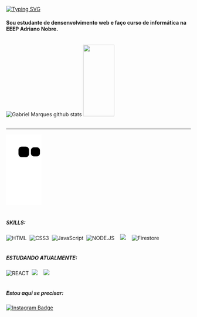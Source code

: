 [![Typing SVG](https://readme-typing-svg.herokuapp.com/?color=418cf2&size=35&center=true&vCenter=true&width=1000&lines=Hi!+Meu+nome+e+Gabriel+Marques+Araujo;Be+Welcome!+:%29)](https://git.io/typing-svg)



#### Sou estudante de densenvolvimento web e faço curso de informática na EEEP Adriano Nobre.
<br>


<div aling='center'>
  <img width="47%" height="195px" src="https://github-readme-stats.vercel.app/api?username=Gabrielmarquezin&show_icons=true&count_private=true&hide_border=true&title_color=418cf2&icon_color=00bfbf&text_color=c9d1d9&bg_color=0d1117" alt="Gabriel Marques github stats" /> 
   <img width="41%" height="195px" src="https://github-readme-stats.vercel.app/api/top-langs/?username=Gabrielmarquezin&layout=compact&hide_border=true&title_color=418cf2&text_color=00bfbf&bg_color=0d1117" />
</div>
<br>

---

![snake gif](https://github.com/Gabrielmarquezin/Gabrielmarquezin/blob/output/github-contribution-grid-snake.svg)
<br>
<br>

##### SKILLS:
![HTML](https://img.icons8.com/color/48/000000/html-5--v1.png)&nbsp;
![CSS3](https://img.icons8.com/color/48/000000/css3.png)&nbsp;
![JavaScript](https://img.icons8.com/color/48/000000/javascript--v1.png)&nbsp;
![NODE.JS](https://img.icons8.com/color/48/000000/nodejs.png)&nbsp; &nbsp;
<img widht='53px' height='53px' src="https://pics.freeicons.io/uploads/icons/png/19218518301553750371-512.png"/>&nbsp; &nbsp;
![Firestore](https://img.icons8.com/color/48/000000/cloud-firestore.png) 
<br>
<br>

##### ESTUDANDO ATUALMENTE:
![REACT](https://img.icons8.com/plasticine/50/000000/react.png)&nbsp;
<img widht='50px' height='50px' src='https://pics.freeicons.io/uploads/icons/png/2765419221551942634-512.png'/>&nbsp; &nbsp;
<img widht='50px' height='50px' src='https://pics.freeicons.io/uploads/icons/png/17839680241551942828-512.png'/>&nbsp;
<br>
<br>


##### Estou aqui se precisar:
[![Instagram Badge](https://img.shields.io/badge/Instagram-E4405F?style=for-the-badge&logo=instagram&logoColor=white)](https://www.instagram.com/gabriel.boring)

